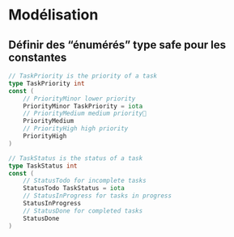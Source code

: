 <!-- .slide: class="with-code" -->

# Modélisation

## Définir des “énumérés” type safe pour les constantes

```go
// TaskPriority is the priority of a task
type TaskPriority int
const (
    // PriorityMinor lower priority
    PriorityMinor TaskPriority = iota
    // PriorityMedium medium priority
    PriorityMedium
    // PriorityHigh high priority
    PriorityHigh
)

// TaskStatus is the status of a task
type TaskStatus int
const (
    // StatusTodo for incomplete tasks
    StatusTodo TaskStatus = iota
    // StatusInProgress for tasks in progress
    StatusInProgress
    // StatusDone for completed tasks
    StatusDone
)
```
